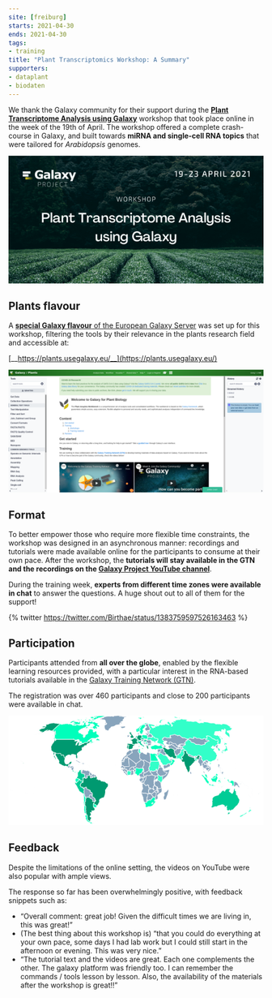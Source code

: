 ```yaml
---
site: [freiburg]
starts: 2021-04-30
ends: 2021-04-30
tags:
- training
title: "Plant Transcriptomics Workshop: A Summary"
supporters:
- dataplant
- biodaten
---
```


We thank the Galaxy community for their support during the [__Plant Transcriptome Analysis using Galaxy__](https://docs.google.com/document/d/1Y5MqYmMxFCy7PDImYYuHLhgCKVV7MjoGMr22G2U68Ec/preview) workshop that took place online in the week of the 19th of April. The workshop offered a complete crash-course in Galaxy, and built towards __miRNA and single-cell RNA topics__ that were tailored for _Arabidopsis_ genomes.

![Flyer](/assets/media/plant_workshop/plants_workshop_flyer.png)

## Plants flavour

A [__special Galaxy flavour__ of the European Galaxy Server](https://galaxyproject.eu/posts/2020/12/28/subdomains/) was set up for this workshop, filtering the tools by their relevance in the plants research field and accessible at:

[__https://plants.usegalaxy.eu/__](https://plants.usegalaxy.eu/)

![Plants subdomain](/assets/media/plant_workshop/plants_subdomain.png)

## Format

To better empower those who require more flexible time constraints, the workshop was designed in an asynchronous manner: recordings and tutorials were made available online for the participants to consume at their own pace. After the workshop, the __tutorials will stay available in the GTN and the recordings on the [Galaxy Project YouTube channel](https://www.youtube.com/channel/UCwoMMZPbz1L9AZzvIvrvqYA)__.

During the training week, __experts from different time zones were available in chat__ to answer the questions. A huge shout out to all of them for the support!

{% twitter https://twitter.com/Birthae/status/1383759597526163463 %}

## Participation

Participants attended from __all over the globe__, enabled by the flexible learning resources provided, with a particular interest in the RNA-based tutorials available in the [Galaxy Training Network (GTN)](https://training.galaxyproject.org/). 

The registration was over 460 participants and close to 200 participants were available in chat.

![Participation by country](/assets/media/plant_workshop/worldstats.png)

## Feedback

Despite the limitations of the online setting, the videos on YouTube were also popular with ample views.

The response so far has been overwhelmingly positive, with feedback snippets such as:

* “Overall comment: great job! Given the difficult times we are living in, this was great!”
* (The best thing about this workshop is) “that you could do everything at your own pace, some days I had lab work but I could still start in the afternoon or evening. This was very nice.”
* “The tutorial text and the videos are great. Each one complements the other. The galaxy platform was friendly too. I can remember the commands / tools lesson by lesson. Also, the availability of the materials after the workshop is great!!”
